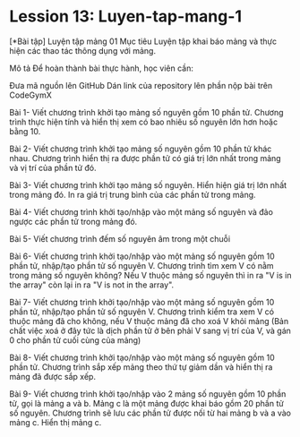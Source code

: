 # Lession 13: Luyen-tap-mang-1
[*Bài tập] Luyện tập mảng 01
Mục tiêu
Luyện tập khai báo mảng và thực hiện các thao tác thông dụng với mảng.

Mô tả
Để hoàn thành bài thực hành, học viên cần:

Đưa mã nguồn lên GitHub
Dán link của repository lên phần nộp bài trên CodeGymX

Bài 1- Viết chương trình khởi tạo mảng số nguyên gồm 10 phần tử. Chương trình thực hiện tính và hiển thị xem có bao nhiêu số nguyên lớn hơn hoặc bằng 10.

Bài 2- Viết chương trình khởi tạo mảng số nguyên gồm 10 phần tử khác nhau. Chương trình hiển thị ra được phần tử có giá trị lớn nhất trong mảng và vị trí của phần tử đó.

Bài 3- Viết chương trình khởi tạo mảng số nguyên. Hiển hiện giá trị lớn nhất trong mảng đó. In ra giá trị trung bình của các phần tử trong mảng.

Bài 4- Viết chương trình khởi tạo/nhập vào một mảng số nguyên và đảo ngược các phần tử trong mảng đó.

Bài 5- Viết chương trình đếm số nguyên âm trong một chuỗi

Bài 6- Viết chương trình khởi tạo/nhập vào một mảng số nguyên gồm 10 phần tử, nhập/tạo phần tử số nguyên V. Chương trình tìm xem V có nằm trong mảng số nguyên không? Nếu V thuộc mảng số nguyên thì in ra "V is in the array" còn lại in ra "V is not in the array".

Bài 7- Viết chương trình khởi tạo/nhập vào một mảng số nguyên gồm 10 phần tử, nhập/tạo phần tử số nguyên V. Chương trình kiểm tra xem V có thuộc mảng đã cho không, nếu V thuộc mảng đã cho xoá V khỏi mảng (Bản chất việc xoá ở đây tức là dịch phần tử ở bên phải V sang vị trí của V, và gán 0 cho phần tử cuối cùng của mảng)

Bài 8- Viết chương trình khởi tạo/nhập vào một mảng số nguyên gồm 10 phần tử. Chương trình sắp xếp mảng theo thứ tự giảm dần và hiển thị ra mảng đã được sắp xếp.

Bài 9- Viết chương trình khởi tạo/nhập vào 2 mảng số nguyên gồm 10 phần tử, gọi là mảng a và b. Mảng c là một mảng được khai báo gồm 20 phần tử số nguyên. Chương trình sẽ lưu các phần tử được nối từ hai mảng b và a vào mảng c. Hiển thị mảng c.
